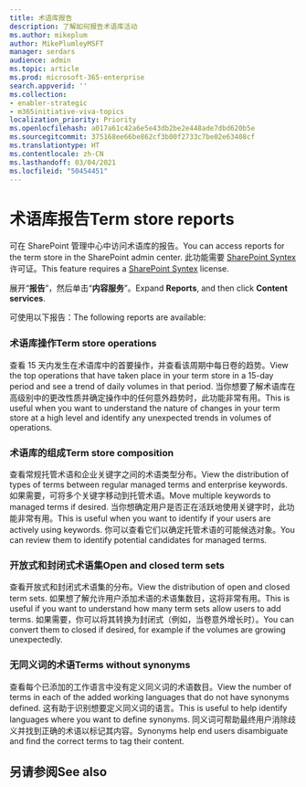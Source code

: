 ```yaml
---
title: 术语库报告
description: 了解如何报告术语库活动
ms.author: mikeplum
author: MikePlumleyMSFT
manager: serdars
audience: admin
ms.topic: article
ms.prod: microsoft-365-enterprise
search.appverid: ''
ms.collection:
- enabler-strategic
- m365initiative-viva-topics
localization_priority: Priority
ms.openlocfilehash: a017a61c42a6e5e43db2be2e448ade7dbd620b5e
ms.sourcegitcommit: 375168ee66be862cf3b00f2733c7be02e63408cf
ms.translationtype: HT
ms.contentlocale: zh-CN
ms.lasthandoff: 03/04/2021
ms.locfileid: "50454451"
---
```

# <a name="term-store-reports"></a><span data-ttu-id="41415-103">术语库报告</span><span class="sxs-lookup"><span data-stu-id="41415-103">Term store reports</span></span>

<span data-ttu-id="41415-104">可在 SharePoint 管理中心中访问术语库的报告。</span><span class="sxs-lookup"><span data-stu-id="41415-104">You can access reports for the term store in the SharePoint admin center.</span></span> <span data-ttu-id="41415-105">此功能需要 [SharePoint Syntex](index.md) 许可证。</span><span class="sxs-lookup"><span data-stu-id="41415-105">This feature requires a [SharePoint Syntex](index.md) license.</span></span>

<span data-ttu-id="41415-106">展开“**报告**”，然后单击“**内容服务**”。</span><span class="sxs-lookup"><span data-stu-id="41415-106">Expand **Reports**, and then click **Content services**.</span></span>

<span data-ttu-id="41415-107">可使用以下报告：</span><span class="sxs-lookup"><span data-stu-id="41415-107">The following reports are available:</span></span>

### <a name="term-store-operations"></a><span data-ttu-id="41415-108">术语库操作</span><span class="sxs-lookup"><span data-stu-id="41415-108">Term store operations</span></span>

<span data-ttu-id="41415-109">查看 15 天内发生在术语库中的首要操作，并查看该周期中每日卷的趋势。</span><span class="sxs-lookup"><span data-stu-id="41415-109">View the top operations that have taken place in your term store in a 15-day period and see a trend of daily volumes in that period.</span></span> <span data-ttu-id="41415-110">当你想要了解术语库在高级别中的更改性质并确定操作中的任何意外趋势时，此功能非常有用。</span><span class="sxs-lookup"><span data-stu-id="41415-110">This is useful when you want to understand the nature of changes in your term store at a high level and identify any unexpected trends in volumes of operations.</span></span> 

### <a name="term-store-composition"></a><span data-ttu-id="41415-111">术语库的组成</span><span class="sxs-lookup"><span data-stu-id="41415-111">Term store composition</span></span>

<span data-ttu-id="41415-112">查看常规托管术语和企业关键字之间的术语类型分布。</span><span class="sxs-lookup"><span data-stu-id="41415-112">View the distribution of types of terms between regular managed terms and enterprise keywords.</span></span> <span data-ttu-id="41415-113">如果需要，可将多个关键字移动到托管术语。</span><span class="sxs-lookup"><span data-stu-id="41415-113">Move multiple keywords to managed terms if desired.</span></span> <span data-ttu-id="41415-114">当你想确定用户是否正在活跃地使用关键字时，此功能非常有用。</span><span class="sxs-lookup"><span data-stu-id="41415-114">This is useful when you want to identify if your users are actively using keywords.</span></span> <span data-ttu-id="41415-115">你可以查看它们以确定托管术语的可能候选对象。</span><span class="sxs-lookup"><span data-stu-id="41415-115">You can review them to identify potential candidates for managed terms.</span></span>

### <a name="open-and-closed-term-sets"></a><span data-ttu-id="41415-116">开放式和封闭式术语集</span><span class="sxs-lookup"><span data-stu-id="41415-116">Open and closed term sets</span></span>

<span data-ttu-id="41415-117">查看开放式和封闭式术语集的分布。</span><span class="sxs-lookup"><span data-stu-id="41415-117">View the distribution of open and closed term sets.</span></span> <span data-ttu-id="41415-118">如果想了解允许用户添加术语的术语集数目，这将非常有用。</span><span class="sxs-lookup"><span data-stu-id="41415-118">This is useful if you want to understand how many term sets allow users to add terms.</span></span> <span data-ttu-id="41415-119">如果需要，你可以将其转换为封闭式（例如，当卷意外增长时）。</span><span class="sxs-lookup"><span data-stu-id="41415-119">You can convert them to closed if desired, for example if the volumes are growing unexpectedly.</span></span> 

### <a name="terms-without-synonyms"></a><span data-ttu-id="41415-120">无同义词的术语</span><span class="sxs-lookup"><span data-stu-id="41415-120">Terms without synonyms</span></span>

<span data-ttu-id="41415-121">查看每个已添加的工作语言中没有定义同义词的术语数目。</span><span class="sxs-lookup"><span data-stu-id="41415-121">View the number of terms in each of the added working languages that do not have synonyms defined.</span></span> <span data-ttu-id="41415-122">这有助于识别想要定义同义词的语言。</span><span class="sxs-lookup"><span data-stu-id="41415-122">This is useful to help identify languages where you want to define synonyms.</span></span> <span data-ttu-id="41415-123">同义词可帮助最终用户消除歧义并找到正确的术语以标记其内容。</span><span class="sxs-lookup"><span data-stu-id="41415-123">Synonyms help end users disambiguate and find the correct terms to tag their content.</span></span>

## <a name="see-also"></a><span data-ttu-id="41415-124">另请参阅</span><span class="sxs-lookup"><span data-stu-id="41415-124">See also</span></span>



  






